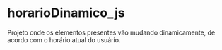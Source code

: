# horarioDinamico_js
Projeto onde os elementos presentes vão mudando dinamicamente, de acordo com o horário atual do usuário.
